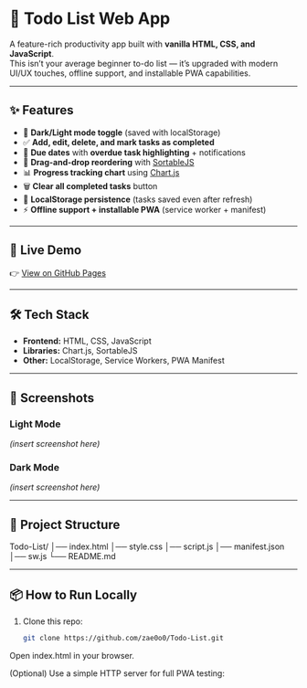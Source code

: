 # 📝 Todo List Web App

A feature-rich productivity app built with **vanilla HTML, CSS, and JavaScript**.  
This isn’t your average beginner to-do list — it’s upgraded with modern UI/UX touches, offline support, and installable PWA capabilities.

---

## ✨ Features

- 🌙 **Dark/Light mode toggle** (saved with localStorage)
- ✅ **Add, edit, delete, and mark tasks as completed**
- 📅 **Due dates** with **overdue task highlighting** + notifications
- 🔄 **Drag-and-drop reordering** with [SortableJS](https://github.com/SortableJS/Sortable)
- 📊 **Progress tracking chart** using [Chart.js](https://www.chartjs.org/)
- 🗑️ **Clear all completed tasks** button
- 💾 **LocalStorage persistence** (tasks saved even after refresh)
- ⚡ **Offline support + installable PWA** (service worker + manifest)

---

## 🚀 Live Demo
👉 [View on GitHub Pages](https://zae0o0.github.io/Todo-List/)  

---

## 🛠️ Tech Stack
- **Frontend:** HTML, CSS, JavaScript  
- **Libraries:** Chart.js, SortableJS  
- **Other:** LocalStorage, Service Workers, PWA Manifest  

---

## 📸 Screenshots

### Light Mode
*(insert screenshot here)*

### Dark Mode
*(insert screenshot here)*

---

## 📂 Project Structure
Todo-List/
│── index.html
│── style.css
│── script.js
│── manifest.json
│── sw.js
└── README.md

---

## 📦 How to Run Locally
1. Clone this repo:
   ```bash
   git clone https://github.com/zae0o0/Todo-List.git
Open index.html in your browser.

(Optional) Use a simple HTTP server for full PWA testing:
